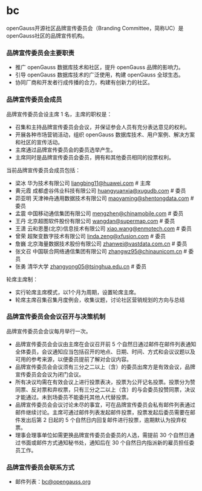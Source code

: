 # bc

openGauss开源社区品牌宣传委员会（Branding Committee，简称UC）是openGauss社区的品牌宣传机构。


### 品牌宣传委员会主要职责

* 推广 openGauss 数据库技术和社区，提升 openGauss 品牌的影响力。
* 引导 openGauss 数据库技术的广泛使用，构建 openGauss 全球生态。
* 协同厂商和开发者行成传播的合力，构建有创新力的社区。
  
### 品牌宣传委员会成员

品牌宣传委员会设主席 1 名，主席的职权是：

* 召集和主持品牌宣传委员会会议，并保证参会人员有充分表达意见的权利。
* 开展各种市场营销活动，组织 openGauss 数据库技术、用户案例、解决方案和社区的宣传活动。
* 主席通过品牌宣传委员会的委员选举产生。
* 主席同时是品牌宣传委员会委员，拥有和其他委员相同的投票权利。

当前品牌宣传委员会成员包括：

* 梁冰        华为技术有限公司                       <liangbing11@huawei.com>      # 主席
* 黄元霞      成都虚谷伟业科技有限公司               <huangyuanxia@xugudb.com>    # 委员
* 茆亚明      天津神舟通用数据技术有限公司           <maoyaming@shentongdata.com> # 委员
* 孟震        中国移动通信集团有限公司              <mengzhen@chinamobile.com>   # 委员
* 王丹      北京超图软件股份有限公司                <wangdan@supermap.com>       # 委员
* 王潇      云和恩墨(北京)信息技术有限公司          <xiao.wang@enmotech.com>     # 委员
* 曾荣    超聚变数字技术有限公司                  <linda.zeng@xfusion.com>       # 委员
* 詹巍    北京海量数据技术股份有限公司                <zhanwei@vastdata.com.cn>  # 委员
* 张文召    中国联合网络通信集团有限公司              <zhangwz95@chinaunicom.cn>       # 委员
* 张勇   清华大学                                   <zhangyong05@tsinghua.edu.cn>  # 委员

轮席主席制：

* 实行轮席主席模式，以1个月为周期，设置轮席主席。
* 轮席主席召集召集月度例会，收集议题，讨论社区营销规划的方向与总结

### 品牌宣传委员会会议召开与决策机制

品牌宣传委员会会议每月举行一次。
* 品牌宣传委员会会议由主席在会议召开前 5 个自然日通过邮件在邮件列表通知全体委员，会议通知应当包括召开的地点、日期、时间、方式和会议议题以及可用的参考来源，以便委员提前了解对会议内容。
* 品牌宣传委员会会议须有三分之二以上（含）的委员出席方是有效会议，品牌宣传委员会会议为闭门会议。
* 所有决议均需在有效会议上进行投票表决，投票为公开记名投票。投票分为赞同票、反对票和弃权票，只有三分之二以上（含）的与会委员投赞同票，决议才能通过。未到场委员不能委托其他人代替投票。
* 品牌宣传委员会会议讨论未尽的事宜，可在品牌宣传委员会私有邮件列表通过邮件继续讨论。主席可通过邮件列表发起邮件投票，投票发起后委员需要在邮件发出后第 2 日起的 5 个自然日内回复邮件进行投票，逾期默认为投弃权票。
* 理事会理事单位如需更换品牌宣传委员会委员的人选，需提前 30 个自然日通过书面或邮件方式通知秘书处，通知后在 30 个自然日内指派新的雇员担任委员工作。


### 品牌宣传委员会联系方式

* 邮件列表：bc@opengauss.org

